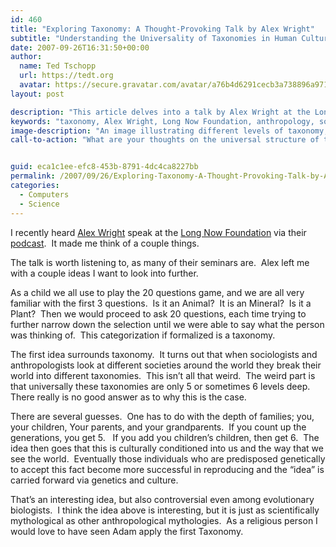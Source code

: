 ```yaml
---
id: 460
title: "Exploring Taxonomy: A Thought-Provoking Talk by Alex Wright"
subtitle: "Understanding the Universality of Taxonomies in Human Cultures"
date: 2007-09-26T16:31:50+00:00
author:
  name: Ted Tschopp
  url: https://tedt.org
  avatar: https://secure.gravatar.com/avatar/a76b4d6291cecb3a738896a971bfb903?s=512&d=mp&r=g
layout: post

description: "This article delves into a talk by Alex Wright at the Long Now Foundation, exploring the fascinating concept of taxonomy across different societies. It questions why taxonomies are universally 5 or 6 levels deep and examines theories, including connections to family structure and genetics."
keywords: "taxonomy, Alex Wright, Long Now Foundation, anthropology, sociology, human cultures, family structure, genetics, categorization"
image-description: "An image illustrating different levels of taxonomy, possibly showing a tree-like diagram that categorizes elements into 5 or 6 levels, representing the universal depth of taxonomies mentioned in the talk."
call-to-action: "What are your thoughts on the universal structure of taxonomies? Have you ever considered how categorization plays a role in our understanding of the world? Share your thoughts and insights in the comments below. Let's engage in a thought-provoking discussion!"


guid: eca1c1ee-efc8-453b-8791-4dc4ca8227bb
permalink: /2007/09/26/Exploring-Taxonomy-A-Thought-Provoking-Talk-by-Alex-Wright/
categories:
  - Computers
  - Science
---
```

I recently heard [Alex Wright](http://www.alexwright.org/) speak at the [Long Now Foundation](http://www.longnow.org/)&#160;via their [podcast](http://www.longnow.org/projects/seminars/SALT.xml).&#160; It made me think of a couple things.

The talk is worth listening to, as many of their seminars are.&#160; Alex left me with a couple ideas I want to look into further.

As a child we all use to play the 20 questions game, and we are all very familiar with the first 3 questions.&#160; Is it an Animal?&#160; It is an Mineral?&#160; Is it a Plant?&#160; Then we would proceed to ask 20 questions, each time trying to further narrow down the selection until we were able to say what the person was thinking of.&#160; This categorization if formalized is a taxonomy.&#160; 

The first idea surrounds taxonomy.&#160; It turns out that when sociologists and anthropologists look at different societies around the world they break their world into different taxonomies.&#160; This isn’t all that weird.&#160; The weird part is that universally these taxonomies are only 5 or sometimes 6 levels deep.&#160; There really is no good answer as to why this is the case.&#160; 

There are several guesses.&#160; One has to do with the depth of families; you, your children, Your parents, and your grandparents.&#160; If you count up the generations, you get 5.&#160;&#160; If you add you children’s children, then get 6.&#160; The idea then goes that this is culturally conditioned into us and the way that we see the world.&#160; Eventually those individuals who are predisposed genetically to accept this fact become more successful in reproducing and the “idea” is carried forward via genetics and culture.

That’s an interesting idea, but also controversial even among evolutionary biologists.&#160; I think the idea above is interesting, but it is just as scientifically mythological as other anthropological mythologies.&#160; As a religious person I would love to have seen Adam apply the first Taxonomy.&#160; 

